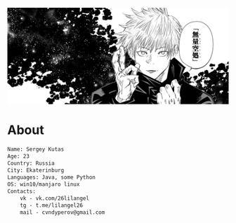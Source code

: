 ![Banner](asserts/muryokusho.webp)

# About

``` 
Name: Sergey Kutas
Age: 23
Country: Russia
City: Ekaterinburg
Languages: Java, some Python
OS: win10/manjaro linux
Contacts: 
    vk - vk.com/26lilangel
    tg - t.me/lilangel26
    mail - cvndyperov@gmail.com
```
